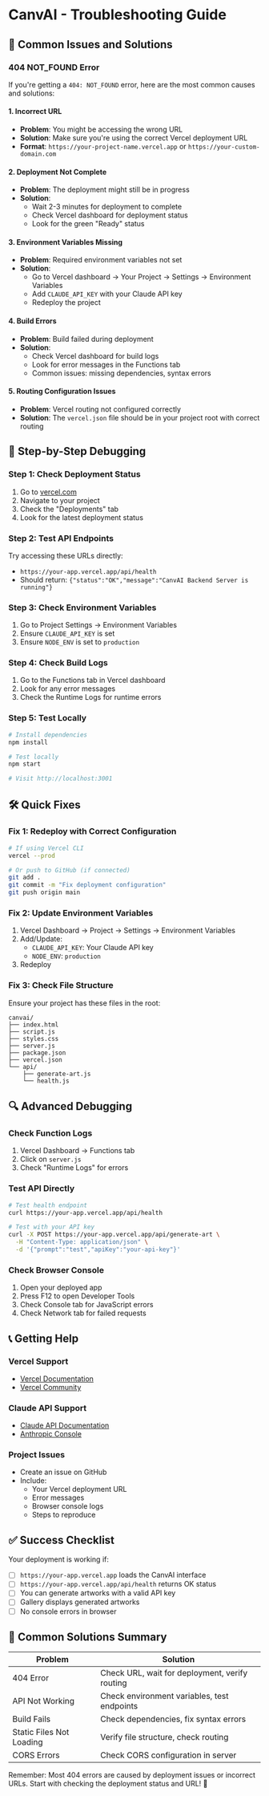 # CanvAI - Troubleshooting Guide

## 🚨 Common Issues and Solutions

### 404 NOT_FOUND Error

If you're getting a `404: NOT_FOUND` error, here are the most common causes and solutions:

#### 1. **Incorrect URL**
- **Problem**: You might be accessing the wrong URL
- **Solution**: Make sure you're using the correct Vercel deployment URL
- **Format**: `https://your-project-name.vercel.app` or `https://your-custom-domain.com`

#### 2. **Deployment Not Complete**
- **Problem**: The deployment might still be in progress
- **Solution**: 
  - Wait 2-3 minutes for deployment to complete
  - Check Vercel dashboard for deployment status
  - Look for the green "Ready" status

#### 3. **Environment Variables Missing**
- **Problem**: Required environment variables not set
- **Solution**:
  - Go to Vercel dashboard → Your Project → Settings → Environment Variables
  - Add `CLAUDE_API_KEY` with your Claude API key
  - Redeploy the project

#### 4. **Build Errors**
- **Problem**: Build failed during deployment
- **Solution**:
  - Check Vercel dashboard for build logs
  - Look for error messages in the Functions tab
  - Common issues: missing dependencies, syntax errors

#### 5. **Routing Configuration Issues**
- **Problem**: Vercel routing not configured correctly
- **Solution**: The `vercel.json` file should be in your project root with correct routing

## 🔧 Step-by-Step Debugging

### Step 1: Check Deployment Status
1. Go to [vercel.com](https://vercel.com)
2. Navigate to your project
3. Check the "Deployments" tab
4. Look for the latest deployment status

### Step 2: Test API Endpoints
Try accessing these URLs directly:
- `https://your-app.vercel.app/api/health`
- Should return: `{"status":"OK","message":"CanvAI Backend Server is running"}`

### Step 3: Check Environment Variables
1. Go to Project Settings → Environment Variables
2. Ensure `CLAUDE_API_KEY` is set
3. Ensure `NODE_ENV` is set to `production`

### Step 4: Check Build Logs
1. Go to the Functions tab in Vercel dashboard
2. Look for any error messages
3. Check the Runtime Logs for runtime errors

### Step 5: Test Locally
```bash
# Install dependencies
npm install

# Test locally
npm start

# Visit http://localhost:3001
```

## 🛠️ Quick Fixes

### Fix 1: Redeploy with Correct Configuration
```bash
# If using Vercel CLI
vercel --prod

# Or push to GitHub (if connected)
git add .
git commit -m "Fix deployment configuration"
git push origin main
```

### Fix 2: Update Environment Variables
1. Vercel Dashboard → Project → Settings → Environment Variables
2. Add/Update:
   - `CLAUDE_API_KEY`: Your Claude API key
   - `NODE_ENV`: `production`
3. Redeploy

### Fix 3: Check File Structure
Ensure your project has these files in the root:
```
canvai/
├── index.html
├── script.js
├── styles.css
├── server.js
├── package.json
├── vercel.json
└── api/
    ├── generate-art.js
    └── health.js
```

## 🔍 Advanced Debugging

### Check Function Logs
1. Vercel Dashboard → Functions tab
2. Click on `server.js`
3. Check "Runtime Logs" for errors

### Test API Directly
```bash
# Test health endpoint
curl https://your-app.vercel.app/api/health

# Test with your API key
curl -X POST https://your-app.vercel.app/api/generate-art \
  -H "Content-Type: application/json" \
  -d '{"prompt":"test","apiKey":"your-api-key"}'
```

### Check Browser Console
1. Open your deployed app
2. Press F12 to open Developer Tools
3. Check Console tab for JavaScript errors
4. Check Network tab for failed requests

## 📞 Getting Help

### Vercel Support
- [Vercel Documentation](https://vercel.com/docs)
- [Vercel Community](https://github.com/vercel/vercel/discussions)

### Claude API Support
- [Claude API Documentation](https://docs.anthropic.com/)
- [Anthropic Console](https://console.anthropic.com/)

### Project Issues
- Create an issue on GitHub
- Include:
  - Your Vercel deployment URL
  - Error messages
  - Browser console logs
  - Steps to reproduce

## ✅ Success Checklist

Your deployment is working if:
- [ ] `https://your-app.vercel.app` loads the CanvAI interface
- [ ] `https://your-app.vercel.app/api/health` returns OK status
- [ ] You can generate artworks with a valid API key
- [ ] Gallery displays generated artworks
- [ ] No console errors in browser

## 🔄 Common Solutions Summary

| Problem | Solution |
|---------|----------|
| 404 Error | Check URL, wait for deployment, verify routing |
| API Not Working | Check environment variables, test endpoints |
| Build Fails | Check dependencies, fix syntax errors |
| Static Files Not Loading | Verify file structure, check routing |
| CORS Errors | Check CORS configuration in server |

Remember: Most 404 errors are caused by deployment issues or incorrect URLs. Start with checking the deployment status and URL! 🚀
